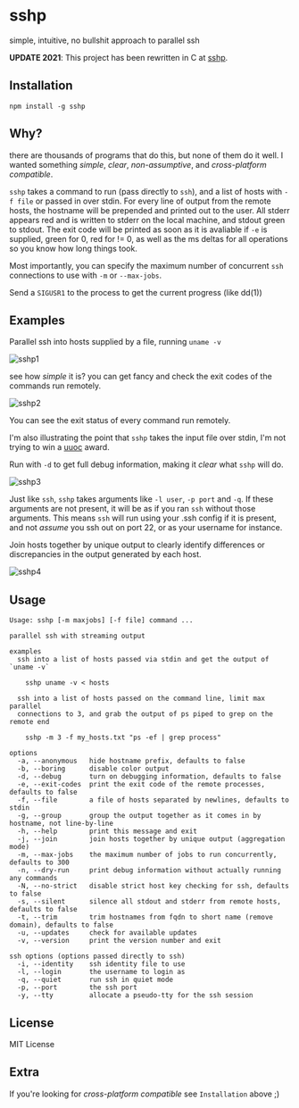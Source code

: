 sshp
====

simple, intuitive, no bullshit approach to parallel ssh

**UPDATE 2021**: This project has been rewritten in C at [sshp](https://github.com/bahamas10/sshp).

Installation
------------

    npm install -g sshp

Why?
---

there are thousands of programs that do this, but none of them do it well. I
wanted something *simple*, *clear*, *non-assumptive*, and *cross-platform compatible*.

`sshp` takes a command to run (pass directly to `ssh`), and
a list of hosts with `-f file` or passed in over stdin.  For every line of
output from the remote hosts, the hostname will be prepended and printed out to
the user.  All stderr appears red and is written to stderr on the local
machine, and stdout green to stdout.  The exit code will be printed as soon as
it is avaliable if `-e` is supplied, green for 0, red for != 0, as well as the ms
deltas for all operations so you know how long things took.

Most importantly, you can specify the maximum number of concurrent `ssh`
connections to use with `-m` or `--max-jobs`.

Send a `SIGUSR1` to the process to get the current progress (like dd(1))

Examples
--------

Parallel ssh into hosts supplied by a file, running `uname -v`

![sshp1](http://daveeddy.com/static/media/github/sshp/sshp-1.png)

see how *simple* it is?  you can get fancy and check the exit codes
of the commands run remotely.

![sshp2](http://daveeddy.com/static/media/github/sshp/sshp-2.png)

You can see the exit status of every command run remotely.

I'm also illustrating the point that `sshp` takes the input file
over stdin, I'm not trying to win a [uuoc](http://partmaps.org/era/unix/award.html)
award.

Run with `-d` to get full debug information, making it *clear* what
`sshp` will do.

![sshp3](http://daveeddy.com/static/media/github/sshp/sshp-3.png)

Just like `ssh`, `sshp` takes arguments like `-l user`, `-p port` and
`-q`. If these arguments are not present, it will be as if you ran `ssh`
without those arguments.  This means `ssh` will run using your .ssh config
if it is present, and not *assume* you ssh out on port 22, or as your username
for instance.

Join hosts together by unique output to clearly identify differences or discrepancies
in the output generated by each host.

![sshp4](http://daveeddy.com/static/media/github/sshp/sshp-4.png)

Usage
-----

    Usage: sshp [-m maxjobs] [-f file] command ...

    parallel ssh with streaming output

    examples
      ssh into a list of hosts passed via stdin and get the output of `uname -v`

        sshp uname -v < hosts

      ssh into a list of hosts passed on the command line, limit max parallel
      connections to 3, and grab the output of ps piped to grep on the remote end

        sshp -m 3 -f my_hosts.txt "ps -ef | grep process"

    options
      -a, --anonymous   hide hostname prefix, defaults to false
      -b, --boring      disable color output
      -d, --debug       turn on debugging information, defaults to false
      -e, --exit-codes  print the exit code of the remote processes, defaults to false
      -f, --file        a file of hosts separated by newlines, defaults to stdin
      -g, --group       group the output together as it comes in by hostname, not line-by-line
      -h, --help        print this message and exit
      -j, --join        join hosts together by unique output (aggregation mode)
      -m, --max-jobs    the maximum number of jobs to run concurrently, defaults to 300
      -n, --dry-run     print debug information without actually running any commands
      -N, --no-strict   disable strict host key checking for ssh, defaults to false
      -s, --silent      silence all stdout and stderr from remote hosts, defaults to false
      -t, --trim        trim hostnames from fqdn to short name (remove domain), defaults to false
      -u, --updates     check for available updates
      -v, --version     print the version number and exit

    ssh options (options passed directly to ssh)
      -i, --identity    ssh identity file to use
      -l, --login       the username to login as
      -q, --quiet       run ssh in quiet mode
      -p, --port        the ssh port
      -y, --tty         allocate a pseudo-tty for the ssh session

License
-------

MIT License

Extra
-----

If you're looking for *cross-platform compatible* see `Installation` above ;)
